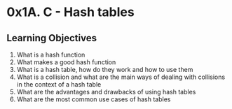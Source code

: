 # 0x1A. C - Hash tables

## Learning Objectives

1. What is a hash function
2. What makes a good hash function
3. What is a hash table, how do they work and how to use them
4. What is a collision and what are the main ways of dealing with collisions in the context of a hash table
6. What are the advantages and drawbacks of using hash tables
7. What are the most common use cases of hash tables